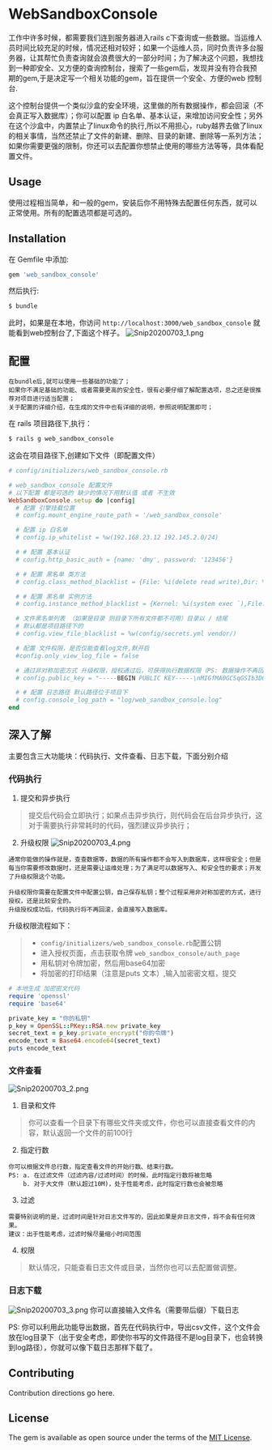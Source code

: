 # WebSandboxConsole
工作中许多时候，都需要我们连到服务器进入rails c下查询或一些数据。当运维人员时间比较充足的时候，情况还相对较好；如果一个运维人员，同时负责许多台服务器，让其帮忙负责查询就会浪费很大的一部分时间；为了解决这个问题，我想找到一种即安全、又方便的查询控制台，搜索了一些gem后，发现并没有符合我预期的gem,于是决定写一个相关功能的gem，旨在提供一个安全、方便的web 控制台.

这个控制台提供一个类似沙盒的安全环境，这里做的所有数据操作，都会回滚（不会真正写入数据库）；你可以配置 ip 白名单、基本认证，来增加访问安全性；另外在这个沙盒中，内置禁止了linux命令的执行,所以不用担心，ruby越界去做了linux的相关事情，当然还禁止了文件的新建、删除、目录的新建、删除等一系列方法；如果你需要更强的限制，你还可以去配置你想禁止使用的哪些方法等等，具体看配置文件。

## Usage
使用过程相当简单，和一般的gem，安装后你不用特殊去配置任何东西，就可以正常使用。所有的配置选项都是可选的。

## Installation
在 Gemfile 中添加:

```ruby
gem 'web_sandbox_console'
```

然后执行:
```bash
$ bundle
```

此时，如果是在本地，你访问 `http://localhost:3000/web_sandbox_console` 就能看到web控制台了,下面这个样子。
![Snip20200703_1.png](https://i.loli.net/2020/07/03/62JD5ErcPbAwHSn.png)

## 配置
```
在bundle后,就可以使用一些基础的功能了；
如果你不满足基础的功能、或者需要更高的安全性，很有必要仔细了解配置选项，总之还是很推荐对项目进行适当配置；
关于配置的详细介绍，在生成的文件中也有详细的说明，参照说明配置即可；
```

在 rails 项目路径下,执行：
```bash
$ rails g web_sandbox_console
```

这会在项目路径下,创建如下文件（即配置文件）
```ruby
# config/initializers/web_sandbox_console.rb

# web_sandbox_console 配置文件 
# 以下配置 都是可选的 缺少的情况下用默认值 或者 不生效
WebSandboxConsole.setup do |config|
  # 配置 引擎挂载位置
  # config.mount_engine_route_path = '/web_sandbox_console'

  # 配置 ip 白名单
  # config.ip_whitelist = %w(192.168.23.12 192.145.2.0/24)

  # # 配置 基本认证
  # config.http_basic_auth = {name: 'dmy', password: '123456'}

  # # 配置 黑名单 类方法
  # config.class_method_blacklist = {File: %i(delete read write),Dir: %i(new delete mkdir)}

  # # 配置 黑名单 实例方法
  # config.instance_method_blacklist = {Kernel: %i(system exec `),File: %i(chmod chown)}

  # 文件黑名单列表 （如果是目录 则目录下所有文件都不可用）目录以 / 结尾
  # 默认都是项目路径下的
  # config.view_file_blacklist = %w(config/secrets.yml vendor/)

  # 配置 文件权限，是否仅能查看log文件,默开启
  #config.only_view_log_file = false

  # 通过非对称加密方式 升级权限，授权通过后，可获得执行数据权限（PS: 数据操作不再回滚）
  # config.public_key = "-----BEGIN PUBLIC KEY-----\nMIGfMA0GCSqGSIb3DQEBAQUAA4GNADCBiQKBgQDMbJOE1vQT1jFpaH1GPYzdRJN/\nLh8VePmzXs5BYOLHB0xIjArL1NlXMbCJ+AS2rv3/oHIOdHhEuZw0tmm9DhG100R8\nRjBpsEKCDI88jl9qRkFmD3CVk8XQXv6c2IkRZCYSTvgDkmnKAlORksfw+p0cR2AQ\nlAtAsNsNviKYBzXKfQIDAQAB\n-----END PUBLIC KEY-----\n"

  # # 配置 日志路径 默认路径位于项目下
  # config.console_log_path = "log/web_sandbox_console.log"
end
```

## 深入了解
主要包含三大功能块：代码执行、文件查看、日志下载，下面分别介绍

### 代码执行
1. 提交和异步执行

> 提交后代码会立即执行；如果点击异步执行，则代码会在后台异步执行，这对于需要执行非常耗时的代码，强烈建议异步执行；

2. 升级权限
![Snip20200703_4.png](https://i.loli.net/2020/07/03/KNiToIBHan5ub7P.png)
```
通常你能做的操作就是，查查数据等，数据的所有操作都不会写入到数据库，这样很安全；但是每当你需要修改数据时，还是需要让运维处理；为了满足可以数据写入、和安全性的要求；开发了升级权限这个功能。

升级权限你需要在配置文件中配置公钥，自己保存私钥；整个过程采用非对称加密的方式，进行授权，还是比较安全的。
升级授权成功后，代码执行将不再回滚，会直接写入数据库。
```

升级权限流程如下：
> -  `config/initializers/web_sandbox_console.rb`配置公钥
> - 进入授权页面，点击获取令牌 `web_sandbox_console/auth_page`
> - 用私钥对令牌加密，然后用base64加密
> - 将加密的打印结果（注意是puts 文本）,输入加密密文框，提交

```ruby
# 本地生成 加密密文代码
require 'openssl'
require 'base64'

private_key = "你的私钥"
p_key = OpenSSL::PKey::RSA.new private_key
secret_text = p_key.private_encrypt("你的令牌")
encode_text = Base64.encode64(secret_text)
puts encode_text
```

### 文件查看
![Snip20200703_2.png](https://i.loli.net/2020/07/03/zFMjpRSX8fCDQ2i.png)
1. 目录和文件

> 你可以查看一个目录下有哪些文件夹或文件，你也可以直接查看文件的内容，默认返回一个文件的前100行

2. 指定行数
```
你可以根据文件总行数，指定查看文件的开始行数、结束行数。
PS: a. 在过滤文件（过滤内容/过滤时间）的时候，此时指定行数将被忽略
    b. 对于大文件（默认超过10M)，处于性能考虑，此时指定行数也会被忽略
```

3. 过滤
```
需要特别说明的是，过滤时间是针对日志文件写的，因此如果是非日志文件，将不会有任何效果。
建议：出于性能考虑，过滤时候尽量缩小时间范围
```

4. 权限

> 默认情况，只能查看日志文件或目录，当然你也可以去配置做调整。

### 日志下载
![Snip20200703_3.png](https://i.loli.net/2020/07/03/csW5OfEhPVeSbJz.png)
你可以直接输入文件名（需要带后缀）下载日志

PS: 你可以利用此功能导出数据，首先在代码执行中，导出csv文件，这个文件会放在log目录下（出于安全考虑，即使你书写的文件路径不是log目录下，也会转换到log路径），你就可以像下载日志那样下载了。

## Contributing
Contribution directions go here.

## License
The gem is available as open source under the terms of the [MIT License](http://opensource.org/licenses/MIT).
